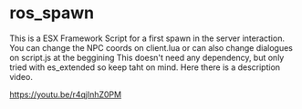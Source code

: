 # ros_spawn

This is a ESX Framework Script for a first spawn in the server interaction.
You can change the NPC coords on client.lua or can also change dialogues on script.js at the beggining
This doesn't need any dependency, but only tried with es_extended so keep taht on mind.
Here there is a description video.

https://youtu.be/r4qjlnhZ0PM
